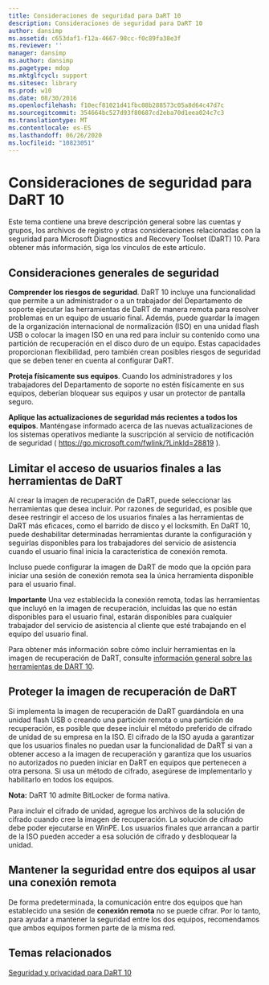 ```yaml
---
title: Consideraciones de seguridad para DaRT 10
description: Consideraciones de seguridad para DaRT 10
author: dansimp
ms.assetid: c653daf1-f12a-4667-98cc-f0c89fa38e3f
ms.reviewer: ''
manager: dansimp
ms.author: dansimp
ms.pagetype: mdop
ms.mktglfcycl: support
ms.sitesec: library
ms.prod: w10
ms.date: 08/30/2016
ms.openlocfilehash: f10ecf81021d41fbc08b288573c05a8d64c47d7c
ms.sourcegitcommit: 354664bc527d93f80687cd2eba70d1eea024c7c3
ms.translationtype: MT
ms.contentlocale: es-ES
ms.lasthandoff: 06/26/2020
ms.locfileid: "10823051"
---
```

# Consideraciones de seguridad para DaRT 10


Este tema contiene una breve descripción general sobre las cuentas y grupos, los archivos de registro y otras consideraciones relacionadas con la seguridad para Microsoft Diagnostics and Recovery Toolset (DaRT) 10. Para obtener más información, siga los vínculos de este artículo.

## Consideraciones generales de seguridad


**Comprender los riesgos de seguridad**. DaRT 10 incluye una funcionalidad que permite a un administrador o a un trabajador del Departamento de soporte ejecutar las herramientas de DaRT de manera remota para resolver problemas en un equipo de usuario final. Además, puede guardar la imagen de la organización internacional de normalización (ISO) en una unidad flash USB o colocar la imagen ISO en una red para incluir su contenido como una partición de recuperación en el disco duro de un equipo. Estas capacidades proporcionan flexibilidad, pero también crean posibles riesgos de seguridad que se deben tener en cuenta al configurar DaRT.

**Proteja físicamente sus equipos**. Cuando los administradores y los trabajadores del Departamento de soporte no estén físicamente en sus equipos, deberían bloquear sus equipos y usar un protector de pantalla seguro.

**Aplique las actualizaciones de seguridad más recientes a todos los equipos**. Manténgase informado acerca de las nuevas actualizaciones de los sistemas operativos mediante la suscripción al servicio de notificación de seguridad ( <https://go.microsoft.com/fwlink/?LinkId=28819> ).

## Limitar el acceso de usuarios finales a las herramientas de DaRT


Al crear la imagen de recuperación de DaRT, puede seleccionar las herramientas que desea incluir. Por razones de seguridad, es posible que desee restringir el acceso de los usuarios finales a las herramientas de DaRT más eficaces, como el barrido de disco y el locksmith. En DaRT 10, puede deshabilitar determinadas herramientas durante la configuración y seguirlas disponibles para los trabajadores del servicio de asistencia cuando el usuario final inicia la característica de conexión remota.

Incluso puede configurar la imagen de DaRT de modo que la opción para iniciar una sesión de conexión remota sea la única herramienta disponible para el usuario final.

**Importante**  Una vez establecida la conexión remota, todas las herramientas que incluyó en la imagen de recuperación, incluidas las que no están disponibles para el usuario final, estarán disponibles para cualquier trabajador del servicio de asistencia al cliente que esté trabajando en el equipo del usuario final.

 

Para obtener más información sobre cómo incluir herramientas en la imagen de recuperación de DaRT, consulte [información general sobre las herramientas de DART 10](overview-of-the-tools-in-dart-10.md).

## Proteger la imagen de recuperación de DaRT


Si implementa la imagen de recuperación de DaRT guardándola en una unidad flash USB o creando una partición remota o una partición de recuperación, es posible que desee incluir el método preferido de cifrado de unidad de su empresa en la ISO. El cifrado de la ISO ayuda a garantizar que los usuarios finales no puedan usar la funcionalidad de DaRT si van a obtener acceso a la imagen de recuperación y garantiza que los usuarios no autorizados no pueden iniciar en DaRT en equipos que pertenecen a otra persona. Si usa un método de cifrado, asegúrese de implementarlo y habilitarlo en todos los equipos.

**Nota:**  DaRT 10 admite BitLocker de forma nativa.

 

Para incluir el cifrado de unidad, agregue los archivos de la solución de cifrado cuando cree la imagen de recuperación. La solución de cifrado debe poder ejecutarse en WinPE. Los usuarios finales que arrancan a partir de la ISO pueden acceder a esa solución de cifrado y desbloquear la unidad.

## Mantener la seguridad entre dos equipos al usar una conexión remota


De forma predeterminada, la comunicación entre dos equipos que han establecido una sesión de **conexión remota** no se puede cifrar. Por lo tanto, para ayudar a mantener la seguridad entre los dos equipos, recomendamos que ambos equipos formen parte de la misma red.

## Temas relacionados


[Seguridad y privacidad para DaRT 10](security-and-privacy-for-dart-10.md)

 

 






